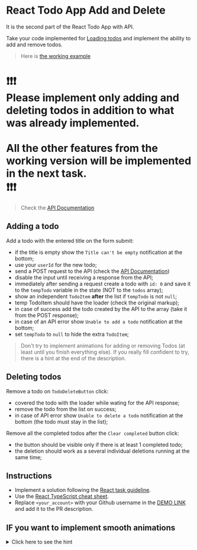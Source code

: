 # React Todo App Add and Delete

It is the second part of the React Todo App with API.

Take your code implemented for [Loading todos](https://github.com/mate-academy/react_todo-app-loading-todos)
and implement the ability to add and remove todos.

> Here is [the working example](https://mate-academy.github.io/react_todo-app-with-api/)
# ❗️❗️❗️</br>Please implement only adding and deleting todos in addition to what was already implemented.<br><br>All the other features from the working version will be implemented in the next task.</br>❗️❗️❗️

> Check the [API Documentation](https://mate-academy.github.io/fe-students-api/)

## Adding a todo

Add a todo with the entered title on the form submit:

- if the title is empty show the `Title can't be empty` notification at the bottom;
- use your `userId` for the new todo;
- send a POST request to the API (check the [API Documentation](https://mate-academy.github.io/fe-students-api/))
- disable the input until receiving a response from the API;
- immediately after sending a request create a todo with `id: 0` and save it to the `tempTodo` variable in the state (NOT to the `todos` array);
- show an independent `TodoItem` **after** the list if `tempTodo` is not `null`;
- temp TodoItem should have the loader (check the original markup);
- in case of success add the todo created by the API to the array (take it from the POST response);
- in case of an API error show `Unable to add a todo` notification at the bottom;
- set `tempTodo` to `null` to hide the extra `TodoItem`;

> Don't try to implement animations for adding or removing Todos (at least until you finish everything else).
> If you really fill confident to try, there is a hint at the end of the description.

## Deleting todos

Remove a todo on `TodoDeleteButton` click:

- covered the todo with the loader while wating for the API response;
- remove the todo from the list on success;
- in case of API error show `Unable to delete a todo` notification at the bottom (the todo must stay in the list);

Remove all the completed todos after the `Clear completed` button click:

- the button should be visible only if there is at least 1 completed todo;
- the deletion should work as a several individual deletions running at the same time;

## Instructions

- Implement a solution following the [React task guideline](https://github.com/mate-academy/react_task-guideline#react-tasks-guideline).
- Use the [React TypeScript cheat sheet](https://mate-academy.github.io/fe-program/js/extra/react-typescript).
- Replace `<your_account>` with your Github username in the [DEMO LINK](https://<your_account>.github.io/react_todo-app-add-and-delete/) and add it to the PR description.

## IF you want to implement smooth animations

<details>
  <summary>Click here to see the hint</summary>

  Use [React Transition Group](https://reactcommunity.org/react-transition-group/transition-group)

  ```tsx
  // <section className="todoapp__main" data-cy="TodoList">
  //   <TransitionGroup>
  //     {visibleTodos.map(todo => (
  //       <CSSTransition
  //         key={todo.id}
  //         timeout={300}
  //         classNames="item"
  //       >
  //         <TodoItem
  //           todo={todo}
  //           isProcessed={processings.includes(todo.id)}
  //           onDelete={() => deleteTodo(todo.id)}
  //           onUpdate={updateTodo}
  //         />
  //       </CSSTransition>
  //     ))}

  //     {creating && (
  //       <CSSTransition
  //         key={0}
  //         timeout={300}
  //         classNames="temp-item"
  //       >
  //         <TodoItem
  //           todo={{
  //             id: Math.random(),
  //             title,
  //             completed: false,
  //             userId: user.id,
  //           }}
  //           isProcessed
  //         />
  //       </CSSTransition>
  //     )}
  //   </TransitionGroup>
  // </section>
  // ```

  // Here are the styles used in this example
  // ```css
  // .item-enter {
  //   max-height: 0;
  // }

  // .item-enter-active {
  //   overflow: hidden;
  //   max-height: 58px;
  //   transition: max-height 0.3s ease-in-out;
  // }

  // .item-exit {
  //   max-height: 58px;
  // }

  // .item-exit-active {
  //   overflow: hidden;
  //   max-height: 0;
  //   transition: max-height 0.3s ease-in-out;
  // }

  // .temp-item-enter {
  //   max-height: 0;
  // }

  // .temp-item-enter-active {
  //   overflow: hidden;
  //   max-height: 58px;
  //   transition: max-height 0.3s ease-in-out;
  // }

  // .temp-item-exit {
  //   max-height: 58px;
  // }

  // .temp-item-exit-active {
  //   transform: translateY(-58px);
  //   max-height: 0;
  //   opacity: 0;
  //   transition: 0.3s ease-in-out;
  //   transition-property: opacity, max-height, transform;
  // }

  // .has-error .temp-item-exit-active {
  //   transform: translateY(0);
  //   overflow: hidden;
  // }
  ```
</details>
